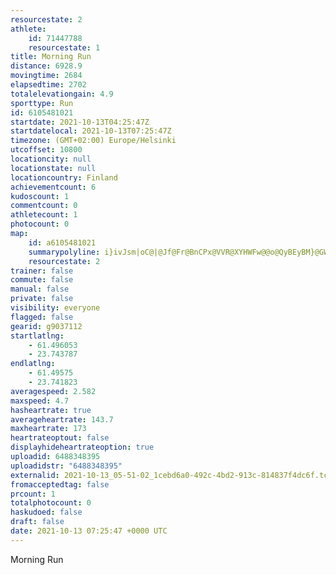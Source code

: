 ```yaml
---
resourcestate: 2
athlete:
    id: 71447788
    resourcestate: 1
title: Morning Run
distance: 6928.9
movingtime: 2684
elapsedtime: 2702
totalelevationgain: 4.9
sporttype: Run
id: 6105481021
startdate: 2021-10-13T04:25:47Z
startdatelocal: 2021-10-13T07:25:47Z
timezone: (GMT+02:00) Europe/Helsinki
utcoffset: 10800
locationcity: null
locationstate: null
locationcountry: Finland
achievementcount: 6
kudoscount: 1
commentcount: 0
athletecount: 1
photocount: 0
map:
    id: a6105481021
    summarypolyline: i}ivJsm|oC@|@Jf@Fr@BnCPx@VVR@XYHWFw@@o@QyBEyBM}@GWOWS?ON[|@E|@Ar@PzEHd@Xb@r@KX[Ba@Ic@AYNY@YOoDIq@Wu@QSm@LKVIb@EbAH~BDTEn@Hl@DBBb@Zx@~@[XW?IA_AMm@A[MiAKgC@MM_@WOI@[d@Un@Cb@?bALv@@~@BND`AJXDb@VTXBJGV]F[?w@K_ABOAe@Ka@CcBEq@DUCKYYSIKBWb@WxA@|@F`@TnFBJZR\GRQZw@B]AoAIk@ISQqBGSBm@Ka@OYSIQ@WXKTEf@Cp@RzFJdABJ^^h@ENULa@D}@IyAOgAAy@QaBOc@YQQ@WRK\Gd@?v@PdCHvBJ|@NVXNVGLQL]JiAEw@KaAKoCMs@Ma@S[MGSHILIZMbA@j@VhDHpBl@bATEVk@BaBIuBDYK_BGw@Mg@YQK?OJWt@IdA@b@LpAFbCFn@\|@^F^YHe@?}@Is@GkBDw@Ak@Ou@Uo@QUSCOJMZQfBJjCXrCJXl@ZVARa@AmAKoA?eAM_CE]]o@a@KOP@LQd@Il@@nANxALbCNp@\j@NATQPe@Fg@CuBUqBAg@SkBIOKEIDIZ_@`@MfABb@JXCVHpEFJHBNVd@TFE\cA@y@AOGKNe@O_COeAB]SMU[CYGCWHSTQd@CX@hAHx@LtCJdAFTNRd@JRIFKLi@De@GeC]}DKa@S_@MOQCMHGLQr@El@JdBHb@HbD^bAPPT@Zo@D}@Go@Ho@A[Is@KoCEWO[c@SMBQRQf@G`@VpEHxBDPHFJ^^DJETk@Hq@GcABMNKOmB@QKKCKAsACK_@m@[I[x@Ex@GZ@bBDPFv@@nAFp@JZX`@FBHARQJQJc@DmAUuD@eACYKa@a@q@WKIBWj@IzARzC?j@LxBP\TN^MTYNk@[mBK[BsAIa@OgBUg@QMI@MJMx@C~ABZ@@@n@VpDHp@d@h@R@JGVe@DQBo@c@mFAk@FSIk@@SEKc@BMKW\I\Wf@TfBAZHfA?|AHh@JLZDFTJATQTo@Bs@D[WiCEcBF]IECe@U[K?w@h@Ed@?XEHBNGPIf@Hr@Lf@AVBv@JlAVbARBPKd@s@V}A?S?KMSEaAGYAeAI_AHYCKm@k@WBODMTKTGd@@^NfA@hBJr@JbB?j@JL
    resourcestate: 2
trainer: false
commute: false
manual: false
private: false
visibility: everyone
flagged: false
gearid: g9037112
startlatlng:
    - 61.496053
    - 23.743787
endlatlng:
    - 61.49575
    - 23.741823
averagespeed: 2.582
maxspeed: 4.7
hasheartrate: true
averageheartrate: 143.7
maxheartrate: 173
heartrateoptout: false
displayhideheartrateoption: true
uploadid: 6488348395
uploadidstr: "6488348395"
externalid: 2021-10-13_05-51-02_1cebd6a0-492c-4bd2-913c-814837f4dc6f.tcx
fromacceptedtag: false
prcount: 1
totalphotocount: 0
haskudoed: false
draft: false
date: 2021-10-13 07:25:47 +0000 UTC
---
```

Morning Run